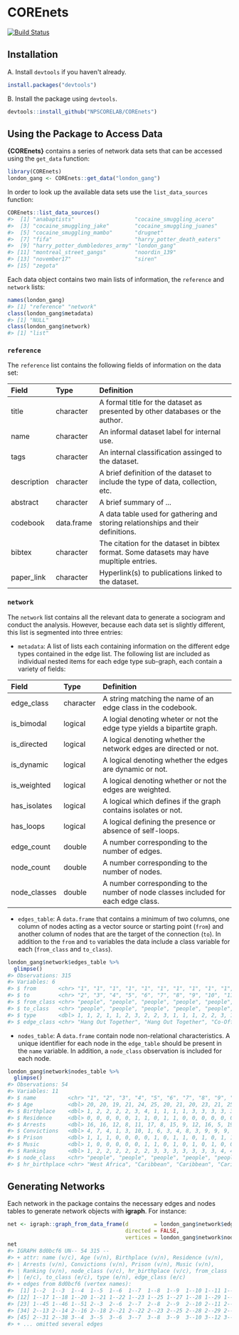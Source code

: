 
COREnets
========

[![Build Status](https://travis-ci.org/NPSCORELAB/COREnets.svg?branch=master)](https://travis-ci.org/NPSCORELAB/COREnets)

Installation
------------

A. Install `devtools` if you haven't already.

``` r
install.packages("devtools")
```

B. Install the package using `devtools`.

``` r
devtools::install_github("NPSCORELAB/COREnets")
```

Using the Package to Access Data
--------------------------------

**{COREnets}** contains a series of network data sets that can be accessed using the `get_data` function:

``` r
library(COREnets)
london_gang <- COREnets::get_data("london_gang")
```

In order to look up the available data sets use the `list_data_sources` function:

``` r
COREnets::list_data_sources()
#>  [1] "anabaptists"                   "cocaine_smuggling_acero"      
#>  [3] "cocaine_smuggling_jake"        "cocaine_smuggling_juanes"     
#>  [5] "cocaine_smuggling_mambo"       "drugnet"                      
#>  [7] "fifa"                          "harry_potter_death_eaters"    
#>  [9] "harry_potter_dumbledores_army" "london_gang"                  
#> [11] "montreal_street_gangs"         "noordin_139"                  
#> [13] "november17"                    "siren"                        
#> [15] "zegota"
```

Each data object contains two main lists of information, the `reference` and `network` lists:

``` r
names(london_gang)
#> [1] "reference" "network"
class(london_gang$metadata)
#> [1] "NULL"
class(london_gang$network)
#> [1] "list"
```

### `reference`

The `reference` list contains the following fields of information on the data set:

| Field       | Type       | Definition                                                                               |
|:------------|:-----------|:-----------------------------------------------------------------------------------------|
| title       | character  | A formal title for the dataset as presented by other databases or the author.            |
| name        | character  | An informal dataset label for internal use.                                              |
| tags        | character  | An internal classification assinged to the dataset.                                      |
| description | character  | A brief definition of the dataset to include the type of data, collection, etc.          |
| abstract    | character  | A brief summary of ...                                                                   |
| codebook    | data.frame | A data table used for gathering and storing relationships and their definitions.         |
| bibtex      | character  | The citation for the dataset in bibtex format. Some datasets may have mupltiple entries. |
| paper\_link | character  | Hyperlink(s) to publications linked to the dataset.                                      |

### `network`

The `network` list contains all the relevant data to generate a sociogram and conduct the analysis. However, because each data set is slightly different, this list is segmented into three entries:

-   `metadata`: A list of lists each containing information on the different edge types contained in the edge list. The following list are included as individual nested items for each edge type sub-graph, each contain a variety of fields:

<table>
<colgroup>
<col width="12%" />
<col width="10%" />
<col width="77%" />
</colgroup>
<thead>
<tr class="header">
<th align="left">Field</th>
<th align="left">Type</th>
<th align="left">Definition</th>
</tr>
</thead>
<tbody>
<tr class="odd">
<td align="left">edge_class</td>
<td align="left">character</td>
<td align="left">A string matching the name of an edge class in the codebook.</td>
</tr>
<tr class="even">
<td align="left">is_bimodal</td>
<td align="left">logical</td>
<td align="left">A logial denoting wheter or not the edge type yields a bipartite graph.</td>
</tr>
<tr class="odd">
<td align="left">is_directed</td>
<td align="left">logical</td>
<td align="left">A logical denoting whether the network edges are directed or not.</td>
</tr>
<tr class="even">
<td align="left">is_dynamic</td>
<td align="left">logical</td>
<td align="left">A logical denoting whether the edges are dynamic or not.</td>
</tr>
<tr class="odd">
<td align="left">is_weighted</td>
<td align="left">logical</td>
<td align="left">A logical denoting whether or not the edges are weighted.</td>
</tr>
<tr class="even">
<td align="left">has_isolates</td>
<td align="left">logical</td>
<td align="left">A logical which defines if the graph contains isolates or not.</td>
</tr>
<tr class="odd">
<td align="left">has_loops</td>
<td align="left">logical</td>
<td align="left">A logical defining the presence or absence of self-loops.</td>
</tr>
<tr class="even">
<td align="left">edge_count</td>
<td align="left">double</td>
<td align="left">A number corresponding to the number of edges.</td>
</tr>
<tr class="odd">
<td align="left">node_count</td>
<td align="left">double</td>
<td align="left">A number corresponding to the number of nodes.</td>
</tr>
<tr class="even">
<td align="left">node_classes</td>
<td align="left">double</td>
<td align="left">A number corresponding to the number of node classes included for each edge class.</td>
</tr>
</tbody>
</table>

-   `edges_table`: A `data.frame` that contains a minimum of two columns, one column of nodes acting as a vector source or starting point (`from`) and another column of nodes that are the target of the connection (`to`). In addition to the `from` and `to` variables the data include a class variable for each (`from_class` and `to_class`).

``` r
london_gang$network$edges_table %>%
  glimpse()
#> Observations: 315
#> Variables: 6
#> $ from       <chr> "1", "1", "1", "1", "1", "1", "1", "1", "1", "1", "1"…
#> $ to         <chr> "2", "3", "4", "5", "6", "7", "8", "9", "10", "11", "…
#> $ from_class <chr> "people", "people", "people", "people", "people", "pe…
#> $ to_class   <chr> "people", "people", "people", "people", "people", "pe…
#> $ type       <dbl> 1, 1, 2, 1, 1, 2, 3, 2, 2, 3, 1, 1, 1, 2, 2, 3, 1, 1,…
#> $ edge_class <chr> "Hang Out Together", "Hang Out Together", "Co-Offend …
```

-   `nodes_table`: A `data.frame` contain node non-relational characteristics. A unique identifier for each node in the `edge_table` should be present in the `name` variable. In addition, a `node_class` observation is included for each node.

``` r
london_gang$network$nodes_table %>%
  glimpse()
#> Observations: 54
#> Variables: 11
#> $ name          <chr> "1", "2", "3", "4", "5", "6", "7", "8", "9", "10",…
#> $ Age           <dbl> 20, 20, 19, 21, 24, 25, 20, 21, 20, 23, 21, 25, 21…
#> $ Birthplace    <dbl> 1, 2, 2, 2, 2, 3, 4, 1, 1, 1, 1, 3, 3, 3, 3, 3, 2,…
#> $ Residence     <dbl> 0, 0, 0, 0, 0, 1, 1, 0, 1, 1, 0, 0, 0, 0, 0, 0, 0,…
#> $ Arrests       <dbl> 16, 16, 12, 8, 11, 17, 8, 15, 9, 12, 16, 5, 19, 23…
#> $ Convictions   <dbl> 4, 7, 4, 1, 3, 10, 1, 6, 3, 4, 8, 3, 9, 9, 9, 7, 8…
#> $ Prison        <dbl> 1, 1, 1, 0, 0, 0, 0, 1, 0, 1, 1, 0, 1, 0, 1, 1, 0,…
#> $ Music         <dbl> 1, 0, 0, 0, 0, 0, 1, 1, 0, 1, 0, 1, 0, 1, 0, 0, 0,…
#> $ Ranking       <dbl> 1, 2, 2, 2, 2, 2, 2, 3, 3, 3, 3, 3, 3, 3, 4, 4, 4,…
#> $ node_class    <chr> "people", "people", "people", "people", "people", …
#> $ hr_birthplace <chr> "West Africa", "Caribbean", "Caribbean", "Caribbea…
```

Generating Networks
-------------------

Each network in the package contains the necessary edges and nodes tables to generate network objects with **igraph**. For instance:

``` r
net <- igraph::graph_from_data_frame(d        = london_gang$network$edges_table,
                                     directed = FALSE, 
                                     vertices = london_gang$network$nodes_table)
net
#> IGRAPH 8d0bcf6 UN-- 54 315 -- 
#> + attr: name (v/c), Age (v/n), Birthplace (v/n), Residence (v/n),
#> | Arrests (v/n), Convictions (v/n), Prison (v/n), Music (v/n),
#> | Ranking (v/n), node_class (v/c), hr_birthplace (v/c), from_class
#> | (e/c), to_class (e/c), type (e/n), edge_class (e/c)
#> + edges from 8d0bcf6 (vertex names):
#>  [1] 1--2  1--3  1--4  1--5  1--6  1--7  1--8  1--9  1--10 1--11 1--12
#> [12] 1--17 1--18 1--20 1--21 1--22 1--23 1--25 1--27 1--28 1--29 1--43
#> [23] 1--45 1--46 1--51 2--3  2--6  2--7  2--8  2--9  2--10 2--11 2--12
#> [34] 2--13 2--14 2--16 2--18 2--21 2--22 2--23 2--25 2--28 2--29 2--30
#> [45] 2--31 2--38 3--4  3--5  3--6  3--7  3--8  3--9  3--10 3--12 3--13
#> + ... omitted several edges
```
